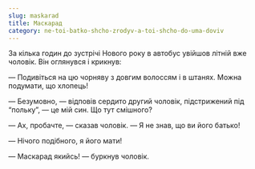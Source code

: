 ```yaml
---
slug: maskarad
title: Маскарад
category: ne-toi-batko-shcho-zrodyv-a-toi-shcho-do-uma-doviv
---
```

За кілька годин до зустрічі Нового року в автобус увійшов літній вже чоловік. Він оглянувся і крикнув:

— Подивіться на цю чорняву з довгим волоссям і в штанях. Можна подумати, що хлопець!

— Безумовно, — відповів сердито другий чоловік, підстрижений під “польку”, — це мій син. Що тут смішного?

— Ах, пробачте, — сказав чоловік. — Я не знав, що ви його батько!

— Нічого подібного, я його мати!

— Маскарад якийсь! — буркнув чоловік.
